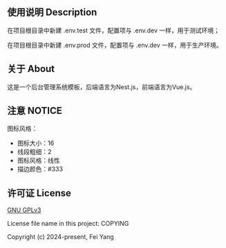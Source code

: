 ## 使用说明 Description

在项目根目录中新建 .env.test 文件，配置项与 .env.dev 一样，用于测试环境；

在项目根目录中新建 .env.prod 文件，配置项与 .env.dev 一样，用于生产环境。

## 关于 About

这是一个后台管理系统模板，后端语言为Nest.js，前端语言为Vue.js。

## 注意 NOTICE

图标风格：
* 图标大小：16
* 线段粗细：2
* 图标风格：线性
* 描边颜色：#333

## 许可证 License

[GNU GPLv3](https://www.gnu.org/licenses/gpl-3.0.txt)

License file name in this project: COPYING

Copyright (c) 2024-present, Fei Yang
